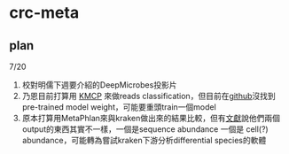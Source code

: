 # crc-meta
## plan

7/20
1. 校對明儒下週要介紹的DeepMicrobes投影片
2. 乃恩目前打算用 [KMCP](https://academic.oup.com/bioinformatics/article/39/1/btac845/6965021) 來做reads classification，但目前在[github](https://github.com/shenwei356/kmcp)沒找到pre-trained model weight，可能要重頭train一個model
3. 原本打算用MetaPhlan來與kraken做出來的結果比較，但有[文獻](https://www.nature.com/articles/s41592-021-01141-3)說他們兩個output的東西其實不一樣，一個是sequence abundance 一個是 cell(?) abundance，可能轉為嘗試kraken下游分析differential species的軟體
